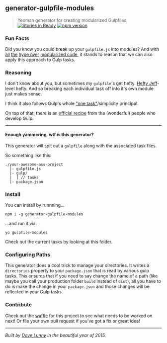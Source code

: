 ## generator-gulpfile-modules
> Yeoman generator for creating modularized Gulpfiles [![Stories in Ready](https://badge.waffle.io/himynameisdave/generator-gulpfile-modules.svg?label=ready&title=Ready)](http://waffle.io/himynameisdave/generator-gulpfile-modules) [![npm version](https://badge.fury.io/js/generator-gulpfile-modules.svg)](http://badge.fury.io/js/generator-gulpfile-modules)



### Fun Facts
Did you know you could break up your `gulpfile.js` into modules? And with [all](http://requirejs.org/docs/why.html) [the](http://eloquentjavascript.net/10_modules.html) [hype over](https://twitter.com/DanWahlin/status/601783420109365248) [modularized code](https://en.wikipedia.org/wiki/Modular_programming), it stands to reason that we can also apply this approach to Gulp tasks.

### Reasoning
I don't know about you, but sometimes my `gulpfile`'s get hefty. [Hefty Jeff](http://bobs-burgers.wikia.com/wiki/Hefty_Jeff)-level hefty. And so breaking each individual task off into it's own module just makes sense.

I think it also follows Gulp's whole ["one task"](http://slides.com/contra/gulp#/16)/simplicity principal.

On top of that, there is an [official recipe](https://github.com/gulpjs/gulp/blob/master/docs/recipes/split-tasks-across-multiple-files.md) from the (wonderful) people who develop Gulp.

---

#### Enough yammering, wtf is this generator?

This generator will spit out a `gulpfile` along with the associated task files.

So something like this:

```
./your-awesome-ass-project
  |- gulpfile.js
  |- gulp/
  |  | // tasks
  |- package.json

```

### Install

You can install by runnning...

```
npm i -g generator-gulpfile-modules

```

...and run it via:

```
yo gulpfile-modules
```

Check out the current tasks by looking at this folder.

### Configuring Paths

This generator does a cool trick to manage your directories. It writes a `directories` property to your `package.json` that is read by various gulp tasks. This ensures that if you need to say change the name of a path (like maybe you call your production folder `build` instead of `dist`), all you have to do is make the change in your `package.json` and those changes will be reflected in your Gulp tasks.


### Contribute

Check out the [waffle](https://waffle.io/himynameisdave/generator-gulpfile-modules) for this project to see what needs to be worked on next! Or file your own pull request if you've got a fix or great idea!

---

*Built by [Dave Lunny](http://himynameisdave.com) in the beautiful year of 2015.*



